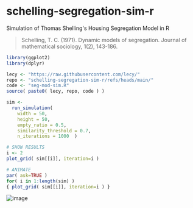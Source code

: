 # schelling-segregation-sim-r

Simulation of Thomas Shelling's Housing Segregation Model in R

> Schelling, T. C. (1971). Dynamic models of segregation. Journal of mathematical sociology, 1(2), 143-186.

```r
library(ggplot2)
library(dplyr)

lecy <- "https://raw.githubusercontent.com/lecy/"
repo <- "schelling-segregation-sim-r/refs/heads/main/"
code <- "seg-mod-sim.R"
source( paste0( lecy, repo, code ) )

sim <- 
  run_simulation(
    width = 50, 
    height = 50, 
    empty_ratio = 0.5, 
    similarity_threshold = 0.7, 
    n_iterations = 1000  )

# SHOW RESULTS 
i <- 2
plot_grid( sim[[i]], iteration=i ) 

# ANIMATE
par( ask=TRUE )
for( i in 1:length(sim) )
{ plot_grid( sim[[i]], iteration=i ) }
```

![image](https://github.com/user-attachments/assets/57d2e98a-e151-45b8-a146-839046c8349f)

